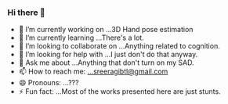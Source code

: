 ### Hi there 👋

<!--
**Sreerag-ibtl/Sreerag-ibtl** is a ✨ _special_ ✨ repository because its `README.md` (this file) appears on your GitHub profile.
-->


- 🔭 I’m currently working on ...3D Hand pose estimation
- 🌱 I’m currently learning ...There's a lot.
- 👯 I’m looking to collaborate on ...Anything related to cognition.
- 🤔 I’m looking for help with ...I just don't do that anyway.
- 💬 Ask me about ...Anything that don't turn on my SAD.
- 📫 How to reach me: ...sreeragibtl@gmail.com
- 😄 Pronouns: ...???
- ⚡ Fun fact: ...Most of the works presented here are just stunts.
